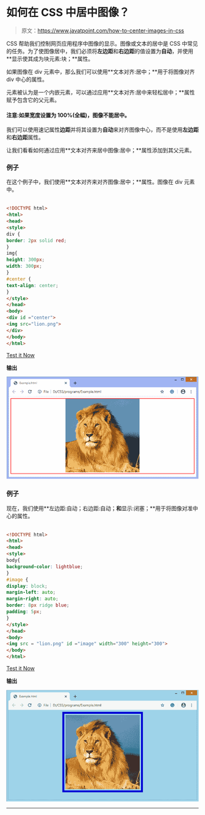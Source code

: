 # 如何在 CSS 中居中图像？

> 原文：<https://www.javatpoint.com/how-to-center-images-in-css>

CSS 帮助我们控制网页应用程序中图像的显示。图像或文本的居中是 CSS 中常见的任务。为了使图像居中，我们必须将**左边距**和**右边距**的值设置为**自动**，并使用**显示使其成为块元素:块；**属性。

如果图像在 div 元素中，那么我们可以使用**文本对齐:居中；**用于将图像对齐 div 中心的属性。

元素被认为是一个内嵌元素，可以通过应用**文本对齐:居中来轻松居中；**属性赋予包含它的父元素。

#### 注意:如果宽度设置为 100%(全幅)，图像不能居中。

我们可以使用速记属性**边距**并将其设置为**自动**来对齐图像中心，而不是使用**左边距**和**右边距**属性。

让我们看看如何通过应用**文本对齐来居中图像:居中；**属性添加到其父元素。

### 例子

在这个例子中，我们使用**文本对齐来对齐图像:居中；**属性。图像在 div 元素中。

```html

<!DOCTYPE html>
<html>
<head>
<style>
div {
border: 2px solid red;
}
img{
height: 300px;
width: 300px;
}
#center {
text-align: center;
}
</style>
</head>
<body>
<div id ="center">
<img src="lion.png">
</div>
</body>
</html>

```

[Test it Now](https://www.javatpoint.com/oprweb/test.jsp?filename=how-to-center-images-in-css1)

**输出**

![How to center images in CSS](img/29008221a6e5e4e3f6167ea06d897c94.png)

### 例子

现在，我们使用**左边距:自动；右边距:自动；**和**显示:闭塞；**用于将图像对准中心的属性。

```html

<!DOCTYPE html>
<html>
<head>
<style>
body{
background-color: lightblue;
}
#image {
display: block;
margin-left: auto;
margin-right: auto;
border: 8px ridge blue;
padding: 5px;
}
</style>
</head>
<body>
<img src = "lion.png" id ="image" width="300" height="300">
</body>
</html>

```

[Test it Now](https://www.javatpoint.com/oprweb/test.jsp?filename=how-to-center-images-in-css2)

**输出**

![How to center images in CSS](img/26efb1fdf350f192cd5a35cccf394472.png)

* * *